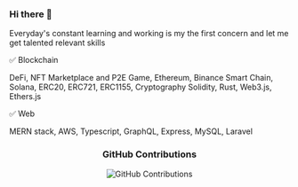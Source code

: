 ### Hi there 👋

Everyday's constant learning and working is my the first concern and let me get talented relevant skills

✅ Blockchain

  DeFi, NFT Marketplace and P2E Game, 
  Ethereum, Binance Smart Chain, Solana, ERC20, ERC721, ERC1155, Cryptography
  Solidity, Rust, Web3.js, Ethers.js
  
✅ Web

   MERN stack, AWS, Typescript, GraphQL, Express, MySQL, Laravel
   
<div align="center">
  
### GitHub Contributions
    
![GitHub Contributions](https://github-readme-streak-stats.herokuapp.com/?&theme=ayu-mirage&user=cryptoPanda430)

<br/>
</div>
